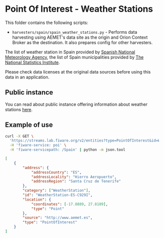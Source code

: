 # Point Of Interest - Weather Stations

This folder contains the following scripts:

-   `harvesters/spain/spain_weather_stations.py` - Performs data harvesting
    using AEMET's data site as the origin and Orion Context Broker as the
    destination. It also prepares config for other harvesters.

The list of weather station in Spain provided by
[Spanish National Meteorology Agency](http://aemet.es), the list of Spain
municipalities provided by
[The National Statistics Institute](http://ine.es/en/).

Please check data licenses at the original data sources before using this data
in an application.

## Public instance

You can read about public instance offering information about weather stations
[here](../../gsma.md).

## Example of use

```bash
curl -X GET \
  'https://streams.lab.fiware.org/v2/entities?type=PointOfInterest&id=WeatherStation-ES-C929I' \
  -H 'fiware-service: poi' \
  -H 'fiware-servicepath: /Spain' | python -m json.tool
```

```json
[
    {
        "address": {
            "addressCountry": "ES",
            "addressLocality": "Hierro Aeropuerto",
            "addressRegion": "Santa Cruz de Tenerife"
        },
        "category": ["WeatherStation"],
        "id": "WeatherStation-ES-C929I",
        "location": {
            "coordinates": [-17.8889, 27.8189],
            "type": "Point"
        },
        "source": "http://www.aemet.es",
        "type": "PointOfInterest"
    }
]
```
